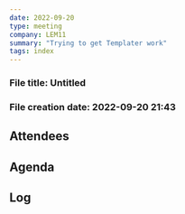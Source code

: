 ```yaml
---
date: 2022-09-20
type: meeting
company: LEM11
summary: "Trying to get Templater work"
tags: index
---
```


### File title: Untitled
### File creation date: 2022-09-20 21:43




## Attendees


## Agenda

## Log
